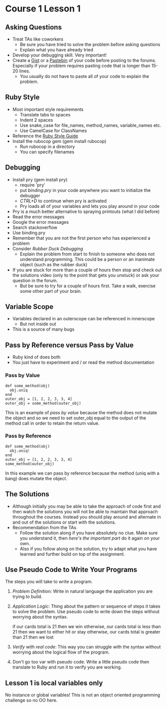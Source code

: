 # Course 1 Lesson 1

## Asking Questions

* Treat TAs like coworkers
  * Be sure you have tried to solve the problem before asking questions
  * Explain what you have already tried
* Develop your debugging skill. Very important!
* Create a [Gist](https://gist.github.com) or a [Pastebin](http://pastebin.com)
  of your code before posting to the forums. Especially if your problem requires
  pasting code that is longer than 15-20 lines.
  * You usually do not have to paste all of your code to explain the problem.

## Ruby Style

* Most important style requirements
  * Translate tabs to spaces
  * Indent 2 spaces
  * Use snake_case for file_names, method_names, variable_names etc.
  * Use CamelCase for ClassNames
* Reference the [Ruby Style Guide](https://github.com/bbatsov/ruby-style-guide)
* Install the rubocop gem (gem install rubocop)
  * Run rubocop in a directory
  * You can specify filenames

## Debugging

* Install pry (gem install pry)
  * require 'pry'
  * put *binding.pry* in your code anywhere you want to initialize the debugger
  * *CTRL+D* to continue when pry is activated
  * Pry loads all of your variables and lets you play around in your code
* Pry is a much better alternative to spraying printouts (what I did before)
* Read the error messages
* Google the error messages
* Search stackoverflow
* Use binding.pry
* Remember that you are not the first person who has experienced a problem
* Consider *Rubber Duck Debugging*
  * Explain the problem from start to finish to someone who does not understand
    programming. This could be a person or an inanimate object (such as the
    rubber duck)
* If you are stuck for more than a couple of hours then stop and check out the
  solutions video (only to the point that gets you unstuck) or ask your question
  in the forum.
  * But be sure to try for a couple of hours first. Take a walk, exercise some
    other part of your brain.

## Variable Scope

* Variables declared in an outerscope can be referenced in innerscope
  * But not inside out
* This is a source of many bugs

## Pass by Reference versus Pass by Value

* Ruby kind of does both
* You just have to experiment and / or read the method documentation

### Pass by Value

    def some_method(obj)
      obj.uniq
    end
    outer_obj = [1, 2, 2, 3, 3, 4]
    outer_obj = some_method(outer_obj)

This is an example of *pass by value* because the method does not mutate the
object and so we need to set outer_obj equal to the output of the method call in
order to retain the return value.

### Pass by Reference

    def some_method(obj)
      obj.uniq!
    end
    outer_obj = [1, 2, 2, 3, 3, 4]
    some_method(outer_obj)

In this example we can pass by reference because the method (uniq with a bang)
does mutate the object.

## The Solutions

* Although initially you may be able to take the approach of code first and then
  watch the solutions you will not be able to maintain that approach throughout
  the courses. Instead you should play around and alternate in and out of the
  solutions or start with the solutions.
* Recommendation from the TAs
  * Follow the solution along if you have absolutely no clue. Make sure you
    understand it, then *here's the important part* do it again on your own.
  * Also if you follow along on the solution, try to adapt what you have learned
    and further build on top of the assignment.

## Use Pseudo Code to Write Your Programs

The steps you will take to write a program.

1. *Problem Definition*: Write in natural language the application you are
   trying to build.
2. *Application Logic*: Thing about the pattern or sequence of steps it takes to
   solve the problem. Use pseudo code to write down the steps without worrying
   about the syntax.

    if our cards total is 21
      then we win 
    otherwise, our cards total is less than 21
      then we want to either hit or stay
    otherwise, our cards total is greater than 21
      then we lost

3. *Verify with real code*: This way you can struggle with the syntax without
   worrying about the logical flow of the program.
4. Don't go too var with pseudo code. Write a little pseudo code then translate
   to Ruby and run it to verify you are working.

## Lesson 1 is local variables only

No instance or global variables! This is not an object oriented programming
challenge so no OO here.
